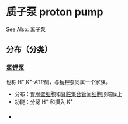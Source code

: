 # 质子泵 proton pump

See Also: [离子泵](离子泵.md)

## 分布（分类）

### [氢钾泵](氢钾泵.md)
也称 H<sup>+</sup>,K<sup>+</sup>-ATP酶，与[钠钾泵](钠钾泵.md)同属一个家族。

- 分布：[胃腺](胃腺.md)[壁细胞](壁细胞.md)和[肾脏](肾脏.md)[集合管](集合管.md)[闰细胞](闰细胞.md)顶端膜上
- 功能：分泌 H<sup>+</sup> 和摄入 K<sup>+</sup>

### 

- 
